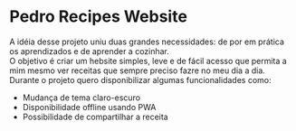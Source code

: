# Pedro Recipes Website  <br/>
A idéia desse projeto uniu duas grandes necessidades: de por em prática os aprendizados e de aprender a cozinhar.
<br/>
O objetivo é criar um hebsite simples, leve e de fácil acesso que permita a mim mesmo ver receitas que sempre preciso fazre no meu dia a dia. Durante o projeto quero disponibilizar algumas funcionalidades como:
- Mudança de tema claro-escuro
- Disponibilidade offline usando PWA
- Possibilidade de compartilhar a receita
